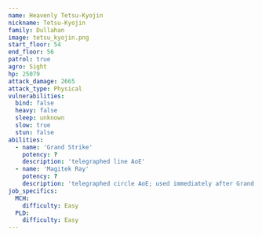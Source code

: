 ```yaml
---
name: Heavenly Tetsu-Kyojin
nickname: Tetsu-Kyojin
family: Dullahan
image: tetsu_kyojin.png
start_floor: 54
end_floor: 56
patrol: true
agro: Sight
hp: 25079
attack_damage: 2665
attack_type: Physical
vulnerabilities:
  bind: false
  heavy: false
  sleep: unknown
  slow: true
  stun: false
abilities:
  - name: 'Grand Strike'
    potency: ?
    description: 'telegraphed line AoE'
  - name: 'Magitek Ray'
    potency: ?
    description: 'telegraphed circle AoE; used immediately after Grand Strike'
job_specifics:
  MCH:
    difficulty: Easy
  PLD:
    difficulty: Easy
---
```

